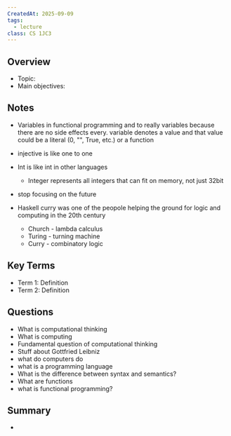 ```yaml
---
CreatedAt: 2025-09-09
tags:
  - lecture
class: CS 1JC3
---
```

## Overview
- Topic:
- Main objectives:

## Notes
- Variables in functional programming and to really variables because there are no side effects every. variable denotes a value and that value could be a literal  (0, "", True, etc.) or a function
- injective is like one to one 
- Int is like int in other languages
	- Integer represents all integers that can fit on memory, not just 32bit
- stop focusing on the future
- Haskell curry was one of the peopole helping the ground for logic and computing in the 20th century
  
  - Church - lambda calculus
  - Turing - turning machine
  - Curry - combinatory logic
## Key Terms
- Term 1: Definition
- Term 2: Definition

## Questions
- What is computational thinking
- What is computing
- Fundamental question of computational thinking
- Stuff about Gottfried Leibniz
- what do computers do
- what is a programming language
- What is the difference between syntax and semantics?
- What are functions
- what is functional programming?

## Summary
- 
